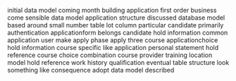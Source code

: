 initial data model coming month building application first order business come sensible data model application structure discussed database model based around small number table lot column particular candidate primarily authentication applicationform belongs candidate hold information common application user make apply phase apply three course applicationchoice hold information course specific like application personal statement hold reference course choice combination course provider training location model hold reference work history qualification eventual table structure look something like consequence adopt data model described